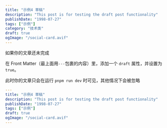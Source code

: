 ```yaml
---
title: "示例4 草稿"
description: "This post is for testing the draft post functionality"
publishDate: "1998-07-27"
tags: ["示例"]
category: "技术类"
draft: true
ogImage: "/social-card.avif"
---
```


如果你的文章还未完成

在 Front Matter（最上面用`---`包裹的内容）里，添加一个 `draft` 属性，并设置为 `true`。

此时你的文章只会在运行 `pnpm run dev` 时可见，其他情况下会被忽略

```yaml
---
title: "示例4 草稿"
description: "This post is for testing the draft post functionality"
publishDate: "1998-07-27"
tags: ["示例"]
draft: true
ogImage: "/social-card.avif"
---
```

